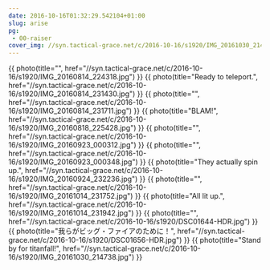 ```yaml
---
date: 2016-10-16T01:32:29.542104+01:00
slug: arise
pg:
 - 00-raiser
cover_img: //syn.tactical-grace.net/c/2016-10-16/s1920/IMG_20161030_214738.jpg
---
```

{{ photo(title="", href="//syn.tactical-grace.net/c/2016-10-16/s1920/IMG_20160814_224318.jpg") }}
{{ photo(title="Ready to teleport.", href="//syn.tactical-grace.net/c/2016-10-16/s1920/IMG_20160814_231430.jpg") }}
{{ photo(title="", href="//syn.tactical-grace.net/c/2016-10-16/s1920/IMG_20160814_231711.jpg") }}
{{ photo(title="BLAM!", href="//syn.tactical-grace.net/c/2016-10-16/s1920/IMG_20160818_225428.jpg") }}
{{ photo(title="", href="//syn.tactical-grace.net/c/2016-10-16/s1920/IMG_20160923_000312.jpg") }}
{{ photo(title="", href="//syn.tactical-grace.net/c/2016-10-16/s1920/IMG_20160923_000348.jpg") }}
{{ photo(title="They actually spin up.", href="//syn.tactical-grace.net/c/2016-10-16/s1920/IMG_20160924_232236.jpg") }}
{{ photo(title="", href="//syn.tactical-grace.net/c/2016-10-16/s1920/IMG_20161014_231752.jpg") }}
{{ photo(title="All lit up.", href="//syn.tactical-grace.net/c/2016-10-16/s1920/IMG_20161014_231942.jpg") }}
{{ photo(title="", href="//syn.tactical-grace.net/c/2016-10-16/s1920/DSC01644-HDR.jpg") }}
{{ photo(title="我らがビッグ・ファイアのために！", href="//syn.tactical-grace.net/c/2016-10-16/s1920/DSC01656-HDR.jpg") }}
{{ photo(title="Stand by for titanfall!", href="//syn.tactical-grace.net/c/2016-10-16/s1920/IMG_20161030_214738.jpg") }}
